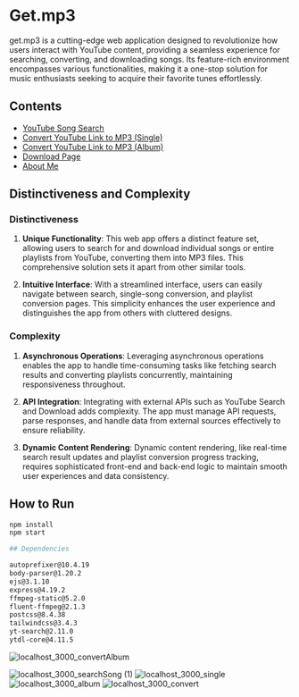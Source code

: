 # Get.mp3

get.mp3 is a cutting-edge web application designed to revolutionize how users interact with YouTube content, providing a seamless experience for searching, converting, and downloading songs. Its feature-rich environment encompasses various functionalities, making it a one-stop solution for music enthusiasts seeking to acquire their favorite tunes effortlessly.


## Contents

- [YouTube Song Search](#youtube-song-search)
- [Convert YouTube Link to MP3 (Single)](#convert-youtube-link-to-mp3-single)
- [Convert YouTube Link to MP3 (Album)](#convert-youtube-link-to-mp3-album)
- [Download Page](#download-page)
- [About Me](#about-me)

## Distinctiveness and Complexity

### Distinctiveness

1. **Unique Functionality**: 
   This web app offers a distinct feature set, allowing users to search for and download individual songs or entire playlists from YouTube, converting them into MP3 files. This comprehensive solution sets it apart from other similar tools.

2. **Intuitive Interface**: 
   With a streamlined interface, users can easily navigate between search, single-song conversion, and playlist conversion pages. This simplicity enhances the user experience and distinguishes the app from others with cluttered designs.

### Complexity

1. **Asynchronous Operations**: 
   Leveraging asynchronous operations enables the app to handle time-consuming tasks like fetching search results and converting playlists concurrently, maintaining responsiveness throughout.

2. **API Integration**: 
   Integrating with external APIs such as YouTube Search and Download adds complexity. The app must manage API requests, parse responses, and handle data from external sources effectively to ensure reliability.

3. **Dynamic Content Rendering**: 
   Dynamic content rendering, like real-time search result updates and playlist conversion progress tracking, requires sophisticated front-end and back-end logic to maintain smooth user experiences and data consistency.

## How to Run

```bash
npm install
npm start

## Dependencies

autoprefixer@10.4.19
body-parser@1.20.2
ejs@3.1.10
express@4.19.2
ffmpeg-static@5.2.0
fluent-ffmpeg@2.1.3
postcss@8.4.38
tailwindcss@3.4.3
yt-search@2.11.0
ytdl-core@4.11.5
```



![localhost_3000_convertAlbum](https://github.com/andreikennethmoreno/GetMP3--Music/assets/124364969/24f1d4df-ef3f-4994-ba98-98d44e1b837c)

![localhost_3000_searchSong (1)](https://github.com/andreikennethmoreno/GetMP3--Music/assets/124364969/71d109ce-ff7c-4bc8-bbea-24aab33bf114)
![localhost_3000_single](https://github.com/andreikennethmoreno/GetMP3--Music/assets/124364969/9ffd73c1-feb3-48e5-8764-369ed3e7a657)
![localhost_3000_album](https://github.com/andreikennethmoreno/GetMP3--Music/assets/124364969/ec03bfbb-2a05-4888-a136-b1cb67751224)
![localhost_3000_convert](https://github.com/andreikennethmoreno/GetMP3--Music/assets/124364969/f73b156d-5bd6-4d90-b804-7834faa884b1)



